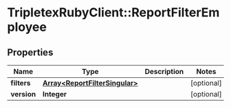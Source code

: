 # TripletexRubyClient::ReportFilterEmployee

## Properties
Name | Type | Description | Notes
------------ | ------------- | ------------- | -------------
**filters** | [**Array&lt;ReportFilterSingular&gt;**](ReportFilterSingular.md) |  | [optional] 
**version** | **Integer** |  | [optional] 



